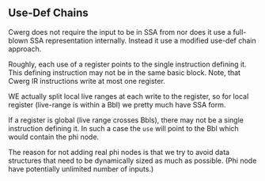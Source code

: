 ## Use-Def Chains

Cwerg does not require the input to be in SSA from nor does it use
a full-blown SSA representation internally. Instead it use a modified
use-def chain approach. 

Roughly, each use of a register points to the single instruction defining it.
This defining instruction may not be in the same basic block.
Note, that Cwerg IR instructions write at most one register.

WE actually split local live ranges at each write to the register, so for 
local register (live-range is within a Bbl) we pretty much have SSA form.

If a register is global (live range crosses Bbls), there may not be 
a single instruction defining it. In such a case the `use` will
point to the Bbl which would contain the phi node.

The reason for not adding real phi nodes is that we try to avoid data structures that
need to be dynamically sized as much as possible. (Phi node have potentially
unlimited number of inputs.)
